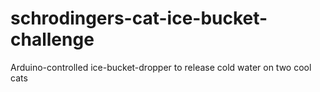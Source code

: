 # schrodingers-cat-ice-bucket-challenge
Arduino-controlled ice-bucket-dropper to release cold water on two cool cats
